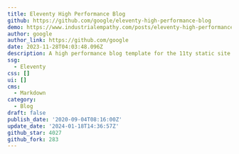 ```yaml
---
title: Eleventy High Performance Blog
github: https://github.com/google/eleventy-high-performance-blog
demo: https://www.industrialempathy.com/posts/eleventy-high-performance-blog/
author: google
author_link: https://github.com/google
date: 2023-11-28T04:03:48.096Z
description: A high performance blog template for the 11ty static site generator.
ssg:
  - Eleventy
css: []
ui: []
cms:
  - Markdown
category:
  - Blog
draft: false
publish_date: '2020-09-04T08:16:00Z'
update_date: '2024-01-18T14:36:57Z'
github_star: 4027
github_fork: 283
---
```

